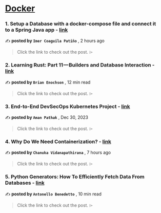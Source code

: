 
<h1><a href=https://medium.com/tag/docker/recommended target="_blank" rel="noopener noreferrer">Docker</a></h1>
<h3>1. Setup a Database with a docker-compose file and connect it to a Spring Java app - <a href=https://medium.com/@imertpro/setup-a-database-with-a-docker-compose-file-and-connect-it-to-a-spring-java-app-71db3c2c2711?source=tag_recommended_feed---------0-84----------docker----------1273c361_a87e_4395_a110_8682f61f4625------- target="_blank" rel="noopener noreferrer">link</a></h3>

✍️ **posted by `Imer Coaguila Patiño`** <date> , 2 hours ago</date>

<blockquote>Click the link to check out the post. ⌲</blockquote>

<h3>2. Learning Rust: Part 11 — Builders and Database Interaction - <a href=https://medium.com/gitconnected/learning-rust-part-11-builders-and-database-interaction-2c1f3207b6a2?source=tag_recommended_feed---------1-107----------docker----------1273c361_a87e_4395_a110_8682f61f4625------- target="_blank" rel="noopener noreferrer">link</a></h3>

✍️ **posted by `Brian Enochson`** <date> , 12 min read</date>

<blockquote>Click the link to check out the post. ⌲</blockquote>

<h3>3. End-to-End DevSecOps Kubernetes Project - <a href=https://medium.com/devops-dev/end-to-end-devsecops-kubernetes-project-4259f90722ef?source=tag_recommended_feed---------2-85----------docker----------1273c361_a87e_4395_a110_8682f61f4625------- target="_blank" rel="noopener noreferrer">link</a></h3>

✍️ **posted by `Aman Pathak`** <date> , Dec 30, 2023</date>

<blockquote>Click the link to check out the post. ⌲</blockquote>

<h3>4. Why Do We Need Containerization? - <a href=https://medium.com/@chanukasuboth1/why-do-we-need-containerization-627e3685b9c1?source=tag_recommended_feed---------3-84----------docker----------1273c361_a87e_4395_a110_8682f61f4625------- target="_blank" rel="noopener noreferrer">link</a></h3>

✍️ **posted by `Chanuka Vidanapathirana`** <date> , 7 hours ago</date>

<blockquote>Click the link to check out the post. ⌲</blockquote>

<h3>5. Python Generators: How To Efficiently Fetch Data From Databases - <a href=https://medium.com/gitconnected/python-generators-how-to-efficiently-fetch-data-from-databases-25f1947f56c0?source=tag_recommended_feed---------4-107----------docker----------1273c361_a87e_4395_a110_8682f61f4625------- target="_blank" rel="noopener noreferrer">link</a></h3>

✍️ **posted by `Antonello Benedetto`** <date> , 10 min read</date>

<blockquote>Click the link to check out the post. ⌲</blockquote>


